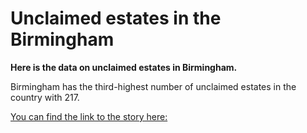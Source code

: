 # Unclaimed estates in the Birmingham

**Here is the data on unclaimed estates in Birmingham.**

Birmingham has the third-highest number of unclaimed estates in the country with 217. 

[You can find the link to the story here:](https://birminghameastside.com/birmingham-in-uk-top-3-for-unclaimed-estates/)


